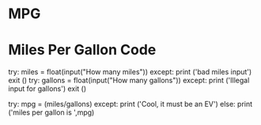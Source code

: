 # MPG
# Miles Per Gallon Code
try:
    miles = float(input("How many miles"))
except:
    print ('bad miles input')
    exit ()
try:
    gallons = float(input("How many gallons"))
except:
    print ('Illegal input for gallons')
    exit ()

try:
    mpg = (miles/gallons)
except:
    print ('Cool, it must be an EV')
else:
    print ('miles per gallon is ',mpg)
